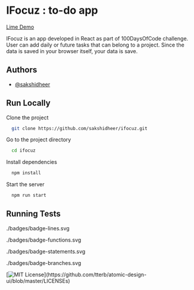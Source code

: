# IFocuz : to-do app
[Lime Demo](https://sdheer.in/ifocuz/)

IFocuz is an app developed in React as part of 100DaysOfCode challenge. User can add daily or future tasks that can belong to a project. Since the data is saved in your browser itself, your data is save.

## Authors

- [@sakshidheer](https://www.github.com/sakshidheer)


## Run Locally

Clone the project

```bash
  git clone https://github.com/sakshidheer/ifocuz.git
```

Go to the project directory

```bash
  cd ifocuz
```

Install dependencies

```bash
  npm install
```

Start the server

```bash
  npm run start
```


## Running Tests

./badges/badge-lines.svg

./badges/badge-functions.svg

./badges/badge-statements.svg

./badges/badge-branches.svg

[![MIT License](https://img.shields.io/apm/l/atomic-design-ui.svg?)](https://github.com/tterb/atomic-design-ui/blob/master/LICENSEs)
